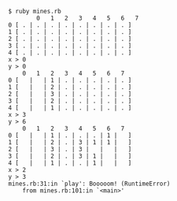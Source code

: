 	$ ruby mines.rb
    	    0   1   2   3   4   5   6   7
	0 [ . | . | . | . | . | . | . | . ]
	1 [ . | . | . | . | . | . | . | . ]
	2 [ . | . | . | . | . | . | . | . ]
	3 [ . | . | . | . | . | . | . | . ]
	4 [ . | . | . | . | . | . | . | . ]
	x > 0
	y > 0
	    0   1   2   3   4   5   6   7
	0 [   |   | 1 | . | . | . | . | . ]
	1 [   |   | 2 | . | . | . | . | . ]
	2 [   |   | 3 | . | . | . | . | . ]
	3 [   |   | 2 | . | . | . | . | . ]
	4 [   |   | 1 | . | . | . | . | . ]
	x > 3
	y > 6
	    0   1   2   3   4   5   6   7
	0 [   |   | 1 | . | . | . | 1 |   ]
	1 [   |   | 2 | . | 3 | 1 | 1 |   ]
	2 [   |   | 3 | . | 3 |   |   |   ]
	3 [   |   | 2 | . | 3 | 1 |   |   ]
	4 [   |   | 1 | . | . | 1 |   |   ]
	x > 2
	y > 3
	mines.rb:31:in `play': Booooom! (RuntimeError)
		from mines.rb:101:in `<main>'

